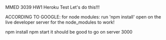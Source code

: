 MMED 3039 HW1 Heroku Test
Let's do this!!!

ACCORDING TO GOOGLE:
for node modules:
run 'npm install'
open on the live developer server
for the node_modules to work!

npm install
npm start
it should be good to go on server 3000